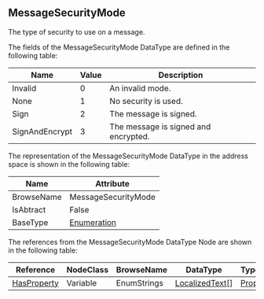 <!-- datatype -->
## MessageSecurityMode
The type of security to use on a message.  
<!-- end of description -->
The fields of the MessageSecurityMode DataType are defined in the following table:  

|Name|Value| Description|
|---|---|---|
|Invalid|0|An invalid mode.|
|None|1|No security is used.|
|Sign|2|The message is signed.|
|SignAndEncrypt|3|The message is signed and encrypted.|

The representation of the MessageSecurityMode DataType in the address space is shown in the following table:  

|Name|Attribute|
|---|---|
|BrowseName|MessageSecurityMode|
|IsAbtract|False|
|BaseType|[Enumeration](../../../Part3/DataTypes/Enumeration/readme.md)|

The references from the MessageSecurityMode DataType Node are shown in the following table:  

|Reference|NodeClass|BrowseName|DataType|TypeDefinition|ModellingRule|
|---|---|---|---|---|---|
|[HasProperty](../../../Part3/ReferenceTypes/HasProperty/readme.md)|Variable|EnumStrings|[LocalizedText](../../../Part3/DataTypes/LocalizedText/readme.md)[]|[PropertyType](../../Part5/VariableTypes/PropertyType/readme.md)|[Mandatory](../../Objects/Mandatory/readme.md)|

